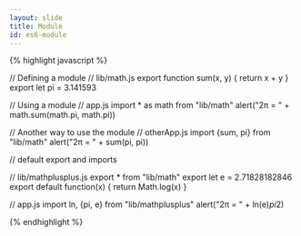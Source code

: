 ```yaml
---
layout: slide
title: Module
id: es6-module
---
```

{% highlight javascript %}

// Defining a module
// lib/math.js
export function sum(x, y) {
  return x + y
}
export let pi = 3.141593

// Using a module
// app.js
import * as math from "lib/math"
alert("2π = " + math.sum(math.pi, math.pi))

// Another way to use the module
// otherApp.js
import {sum, pi} from "lib/math"
alert("2π = " + sum(pi, pi))

// default export and imports

// lib/mathplusplus.js
export * from "lib/math"
export let e = 2.71828182846
export default function(x) {
    return Math.log(x)
}

// app.js
import ln, {pi, e} from "lib/mathplusplus"
alert("2π = " + ln(e)*pi*2)

{% endhighlight %}

